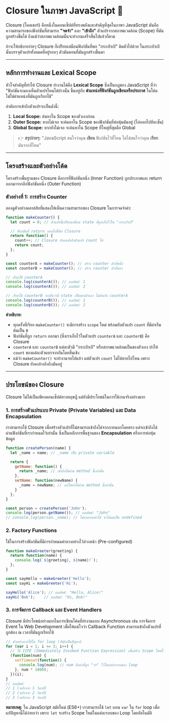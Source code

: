 # Closure ในภาษา JavaScript 🧐

Closure (โคลเชอร์) คือหนึ่งในคอนเซ็ปต์ที่ทรงพลังและสำคัญที่สุดในภาษา JavaScript มันคือความสามารถของฟังก์ชันที่สามารถ **"จดจำ"** และ **"เข้าถึง"** ตัวแปรจากสภาพแวดล้อม (Scope) ที่มันถูกสร้างขึ้นได้ ถึงแม้ว่าสภาพแวดล้อมนั้นจะทำงานเสร็จสิ้นไปแล้วก็ตาม

ถ้าจะให้อธิบายง่ายๆ Closure ก็เปรียบเสมือนฟังก์ชันที่พก "กระเป๋าเป้" ติดตัวไปด้วย ในกระเป๋าเป้นั้นบรรจุตัวแปรทั้งหมดที่อยู่รอบๆ ตัวมันตอนที่มันถูกสร้างขึ้นมา

-----

## หลักการทำงานและ Lexical Scope

หัวใจสำคัญที่ทำให้ Closure ทำงานได้คือ **Lexical Scope** ซึ่งเป็นกฎของ JavaScript ที่ว่า "ฟังก์ชันจะมองเห็นตัวแปรไหนได้บ้างนั้น ขึ้นอยู่กับ **ตำแหน่งที่ฟังก์ชันถูกเขียนหรือประกาศ** ในโค้ด ไม่ใช่ตำแหน่งที่มันถูกเรียกใช้"

ลำดับการเข้าถึงตัวแปรจะเป็นดังนี้:

1.  **Local Scope:** ค้นหาใน Scope ของตัวเองก่อน
2.  **Outer Scope:** หากไม่เจอ จะค้นหาใน Scope ของฟังก์ชันที่ห่อหุ้มมันอยู่ (ไล่ออกไปทีละชั้น)
3.  **Global Scope:** หากยังไม่เจอ จะค้นหาใน Scope ที่ใหญ่ที่สุดคือ Global

> 👉 **สรุปง่ายๆ:** "JavaScript สนใจว่าคุณ **เขียน** ฟังก์ชันไว้ที่ไหน ไม่ได้สนใจว่าคุณ **เรียก** มันจากที่ไหน"

-----

## โครงสร้างและตัวอย่างโค้ด

โครงสร้างพื้นฐานของ Closure คือการที่ฟังก์ชันหนึ่ง (Inner Function) ถูกประกาศและ return ออกมาจากอีกฟังก์ชันหนึ่ง (Outer Function)

### ตัวอย่างที่ 1: การสร้าง Counter

ลองดูตัวอย่างคลาสสิกที่แสดงให้เห็นความสามารถของ Closure ในการจดจำค่า:

```javascript
function makeCounter() {
  let count = 0; // ตัวแปรนี้เปรียบเสมือน state ที่ถูกเก็บไว้ใน "กระเป๋าเป้"

  // ฟังก์ชันที่ return ออกไปนี้คือ Closure
  return function() {
    count++; // Closure ยังคงเข้าถึงตัวแปร count ได้
    return count;
  };
}

const counterA = makeCounter(); // สร้าง counter ตัวที่หนึ่ง
const counterB = makeCounter(); // สร้าง counter ตัวที่สอง

// เรียกใช้ counterA
console.log(counterA()); // ผลลัพธ์: 1
console.log(counterA()); // ผลลัพธ์: 2

// เรียกใช้ counterB จะเห็นว่ามี state เป็นของตัวเอง ไม่ปนกับ counterA
console.log(counterB()); // ผลลัพธ์: 1
console.log(counterB()); // ผลลัพธ์: 2
```

**คำอธิบาย:**

  * ทุกครั้งที่เรียก `makeCounter()` จะมีการสร้าง `scope` ใหม่ พร้อมกับตัวแปร `count` ที่มีค่าเริ่มต้นเป็น `0`
  * ฟังก์ชันที่ถูก `return` ออกมา (ซึ่งเราเก็บไว้ในตัวแปร `counterA` และ `counterB`) คือ Closure
  * `counterA` และ `counterB` แต่ละตัวมี "กระเป๋าเป้" หรือสภาพแวดล้อมเป็นของตัวเอง ทำให้ `count` ของแต่ละตัวแยกจากกันโดยสิ้นเชิง
  * แม้ว่า `makeCounter()` จะทำงานจบไปแล้ว แต่ตัวแปร `count` ไม่ได้หายไปไหน เพราะ Closure ยังคงอ้างอิงถึงมันอยู่

-----

## ประโยชน์ของ Closure

Closure ไม่ได้เป็นเพียงคอนเซ็ปต์ทางทฤษฎี แต่ยังมีประโยชน์ในการใช้งานจริงอย่างมาก

### **1. การสร้างตัวแปรแบบ Private (Private Variables) และ Data Encapsulation**

เราสามารถใช้ Closure เพื่อสร้างตัวแปรที่ไม่สามารถเข้าถึงได้จากภายนอกโดยตรง แต่จะเข้าถึงได้ผ่านฟังก์ชันที่เรากำหนดไว้เท่านั้น ซึ่งเป็นหลักการพื้นฐานของ **Encapsulation** หรือการห่อหุ้มข้อมูล

```javascript
function createPerson(name) {
  let _name = name; // _name เป็น private variable

  return {
    getName: function() {
      return _name; // เข้าถึงได้ผ่าน method นี้เท่านั้น
    },
    setName: function(newName) {
      _name = newName; // แก้ไขค่าได้ผ่าน method นี้เท่านั้น
    }
  };
}

const person = createPerson('John');
console.log(person.getName()); // ผลลัพธ์: "John"
// console.log(person._name); // ไม่สามารถทำได้ จะได้ผลเป็น undefined
```

### **2. Factory Functions**

ใช้ในการสร้างฟังก์ชันที่มีการกำหนดค่าบางอย่างไว้ล่วงหน้า (Pre-configured)

```javascript
function makeGreeter(greeting) {
  return function(name) {
    console.log(`${greeting}, ${name}!`);
  };
}

const sayHello = makeGreeter('Hello');
const sayHi = makeGreeter('Hi');

sayHello('Alice'); // ผลลัพธ์: "Hello, Alice!"
sayHi('Bob');    // ผลลัพธ์: "Hi, Bob!"
```

### **3. การจัดการ Callback และ Event Handlers**

Closure มีประโยชน์อย่างมากในการเขียนโค้ดที่ทำงานแบบ Asynchronous เช่น การจัดการ Event ใน Web Development เพื่อให้แน่ใจว่า Callback Function สามารถเข้าถึงตัวแปรที่ถูกต้อง ณ เวลาที่มันถูกเรียกใช้

```javascript
// ตัวอย่างการใช้ใน for loop (ที่มักเป็นปัญหา)
for (var i = 1; i <= 3; i++) {
  // ใช้ IIFE (Immediately Invoked Function Expression) เพื่อสร้าง Scope ใหม่ในแต่ละรอบ
  (function(num) {
    setTimeout(function() {
      console.log(num); // num คือค่าที่ถูก "จำ" ไว้ในแต่ละรอบของ loop
    }, num * 1000);
  })(i);
}
// ผลลัพธ์:
// 1 (หลังจาก 1 วินาที)
// 2 (หลังจาก 2 วินาที)
// 3 (หลังจาก 3 วินาที)
```

**หมายเหตุ:** ใน JavaScript สมัยใหม่ (ES6+) เราสามารถใช้ `let` แทน `var` ใน `for` loop เพื่อแก้ปัญหานี้ได้ง่ายกว่า เพราะ `let` จะสร้าง Scope ใหม่ในแต่ละรอบของ Loop โดยอัตโนมัติ
